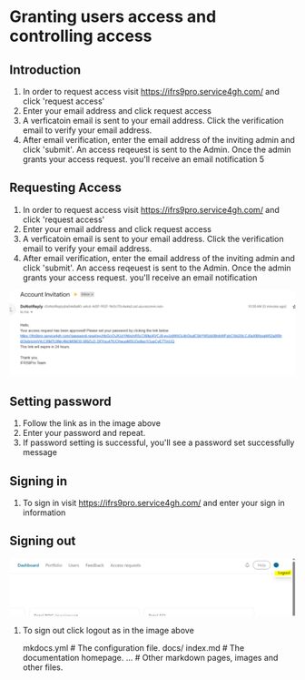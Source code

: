 # Granting users access and controlling access

## Introduction
1. In order to request access visit https://ifrs9pro.service4gh.com/ and click 'request access'
2. Enter your email address and click request access
3. A verficatoin email is sent to your email address. Click the verification email to verify your email address.
4. After email verification, enter the email address of the inviting admin and click 'submit'. An access reqeuest is sent to the Admin. Once the admin grants your access request. you'll receive an email notification
5



## Requesting Access

1. In order to request access visit https://ifrs9pro.service4gh.com/ and click 'request access'
2. Enter your email address and click request access
3. A verficatoin email is sent to your email address. Click the verification email to verify your email address.
4. After email verification, enter the email address of the inviting admin and click 'submit'. An access reqeuest is sent to the Admin. Once the admin grants your access request. you'll receive an email notification

![Account_invitation Screenshot](assets/account_invitation.PNG)

## Setting password
1. Follow the link as in the image above
2. Enter your password and repeat.
3. If password setting is successful, you'll see a password set successfully message

## Signing in
1. To sign in visit https://ifrs9pro.service4gh.com/ and enter your sign in information

## Signing out

![Account_invitation Screenshot](assets/logout_image.PNG)
1. To sign out click logout as in the image above



    mkdocs.yml    # The configuration file.
    docs/
        index.md  # The documentation homepage.
        ...       # Other markdown pages, images and other files.

